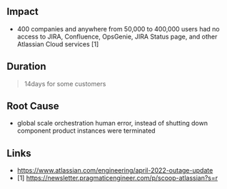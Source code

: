 ## Impact

- 400 companies and anywhere from 50,000 to 400,000 users had no access to JIRA, 
  Confluence, OpsGenie, JIRA Status page, and other Atlassian Cloud services [1]

## Duration

>14days for some customers

## Root Cause

- global scale orchestration human error, instead of shutting down component
  product instances were terminated

## Links

- https://www.atlassian.com/engineering/april-2022-outage-update
- [1] https://newsletter.pragmaticengineer.com/p/scoop-atlassian?s=r
